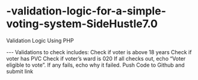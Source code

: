 # -validation-logic-for-a-simple-voting-system-SideHustle7.0
Validation Logic Using PHP
 
 --- Validations to check includes: Check if voter is above 18 years Check if voter has PVC Check if voter’s ward is 020 If all checks out, echo “Voter eligible to vote”. If any fails, echo why it failed. Push Code to Github and submit link
